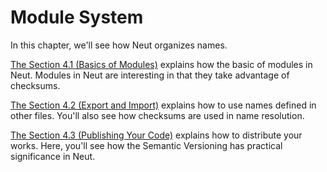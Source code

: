 # Module System

In this chapter, we'll see how Neut organizes names.

[The Section 4.1 (Basics of Modules)](./basics-of-modules.md) explains how the basic of modules in Neut. Modules in Neut are interesting in that they take advantage of checksums.

[The Section 4.2 (Export and Import)](./export-and-import.md) explains how to use names defined in other files. You'll also see how checksums are used in name resolution.

[The Section 4.3 (Publishing Your Code)](./publishing-your-code.md) explains how to distribute your works. Here, you'll see how the Semantic Versioning has practical significance in Neut.
